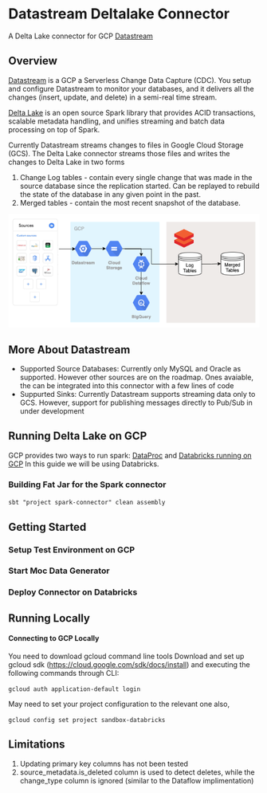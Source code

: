 # Datastream Deltalake Connector

A Delta Lake connector for GCP [Datastream](https://cloud.google.com/datastream)

## Overview

[Datastream](https://cloud.google.com/datastream) is a GCP a Serverless  Change Data Capture (CDC). You setup and configure Datastream to monitor your databases, and it delivers all the changes (insert, update, and delete) in a semi-real time stream. 

[Delta Lake](https://docs.delta.io/latest/delta-intro.html) is an open source Spark library that provides ACID transactions, scalable metadata handling, and unifies streaming and batch data processing on top of Spark. 

Currently Datastream streams changes to files in Google Cloud Storage (GCS). The Delta Lake connector streams those files and writes the changes to Delta Lake in two forms
1. Change Log tables - contain every single change that was made in the source database since the replication started. Can be replayed to rebuild the state of the database in any given point in the past.
2. Merged tables - contain the most recent snapshot of the database.

![alt text]( docs/images/Datastream_Databricks.png "Architecture")
 
## More About Datastream

- Supported Source Databases: Currently only MySQL and Oracle as supported. However other sources are on the roadmap. Ones avaiable, the can be integrated into this connector with a few lines of code
- Suppurted Sinks: Currently Datastream supports streaming data only to GCS. However, support for publishing messages directly to Pub/Sub in under development

## Running Delta Lake on GCP
GCP provides two ways to run spark: [DataProc](https://cloud.google.com/dataproc?utm_source=google&utm_medium=cpc&utm_campaign=na-CA-all-en-dr-skws-all-all-trial-e-dr-1009892&utm_content=text-ad-none-any-DEV_c-CRE_526598862388-ADGP_Desk%20%7C%20SKWS%20-%20EXA%20%7C%20Txt%20~%20Data%20Analytics%20~%20Dataproc_Data-KWID_43700061549686780-kwd-145280350857&utm_term=KW_dataproc-ST_dataproc&gclid=CjwKCAjwzt6LBhBeEiwAbPGOgRf2M925dmlFf3gRHA046NIAj9jnsVwIFH2xzF1W_VwG_cOE431AWRoCx6wQAvD_BwE&gclsrc=aw.ds) and [Databricks running on GCP](https://docs.gcp.databricks.com/)
In this guide we will be using Databricks. 

### Building Fat Jar for the Spark connector

`sbt "project spark-connector" clean assembly`

## Getting Started

### Setup Test Environment on GCP 

### Start Moc Data Generator

### Deploy Connector on Databricks 


## Running Locally 
#### Connecting to GCP Locally

You need to download gcloud command line tools
Download and set up gcloud sdk (https://cloud.google.com/sdk/docs/install) and executing the following commands through CLI:

`gcloud auth application-default login`

May need to set your project configuration to the relevant one also,

`gcloud config set project sandbox-databricks`


## Limitations
1) Updating primary key columns has not been tested
2) source_metadata.is_deleted column is used to detect deletes, while the change_type column is ignored (similar to the Dataflow implimentation)
